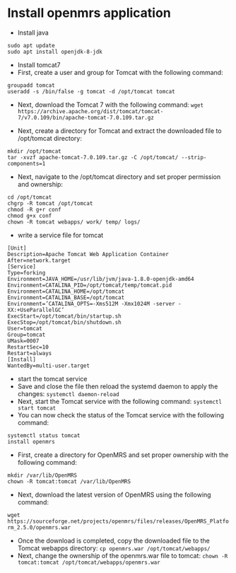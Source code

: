 # Install openmrs application
* Install java
```
sudo apt update
sudo apt install openjdk-8-jdk
```
* Install tomcat7
* First, create a user and group for Tomcat with the following command:
```
groupadd tomcat
useradd -s /bin/false -g tomcat -d /opt/tomcat tomcat
```
* Next, download the Tomcat 7 with the following command:
``wget https://archive.apache.org/dist/tomcat/tomcat-7/v7.0.109/bin/apache-tomcat-7.0.109.tar.gz ``

* Next, create a directory for Tomcat and extract the downloaded file to /opt/tomcat directory:
```
mkdir /opt/tomcat
tar -xvzf apache-tomcat-7.0.109.tar.gz -C /opt/tomcat/ --strip-components=1
```
* Next, navigate to the /opt/tomcat directory and set proper permission and ownership:
```
cd /opt/tomcat
chgrp -R tomcat /opt/tomcat
chmod -R g+r conf
chmod g+x conf
chown -R tomcat webapps/ work/ temp/ logs/
```
* write a service file for tomcat
```service
[Unit]
Description=Apache Tomcat Web Application Container
After=network.target
[Service]
Type=forking
Environment=JAVA_HOME=/usr/lib/jvm/java-1.8.0-openjdk-amd64
Environment=CATALINA_PID=/opt/tomcat/temp/tomcat.pid
Environment=CATALINA_HOME=/opt/tomcat
Environment=CATALINA_BASE=/opt/tomcat
Environment=’CATALINA_OPTS=-Xms512M -Xmx1024M -server -XX:+UseParallelGC’
ExecStart=/opt/tomcat/bin/startup.sh
ExecStop=/opt/tomcat/bin/shutdown.sh
User=tomcat
Group=tomcat
UMask=0007
RestartSec=10
Restart=always
[Install]
WantedBy=multi-user.target
```
* start the tomcat service
* Save and close the file then reload the systemd daemon to apply the changes:
``systemctl daemon-reload``
* Next, start the Tomcat service with the following command:
``systemctl start tomcat``
* You can now check the status of the Tomcat service with the following command:
```
systemctl status tomcat
install openmrs
```
* First, create a directory for OpenMRS and set proper ownership with the following command:
```
mkdir /var/lib/OpenMRS
chown -R tomcat:tomcat /var/lib/OpenMRS
```
* Next, download the latest version of OpenMRS using the following command:

``wget https://sourceforge.net/projects/openmrs/files/releases/OpenMRS_Platform_2.5.0/openmrs.war``
* Once the download is completed, copy the downloaded file to the Tomcat webapps directory:
``cp openmrs.war /opt/tomcat/webapps/``
* Next, change the ownership of the openmrs.war file to tomcat:
``chown -R tomcat:tomcat /opt/tomcat/webapps/openmrs.war``